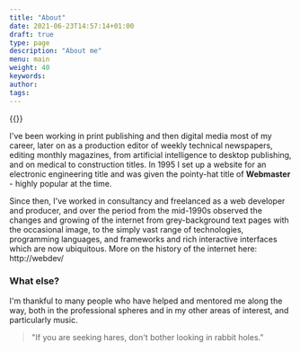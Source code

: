 ```yaml
---
title: "About"
date: 2021-06-23T14:57:14+01:00
draft: true
type: page
description: "About me"
menu: main
weight: 40
keywords:
author: 
tags: 
---
```



{{<floatimageright img="../mike.jpg" text="Mike Brooker" >}}


I've been working in print publishing and then digital media most of my career, later on as a production editor of weekly technical newspapers, editing monthly magazines, from artificial intelligence to desktop publishing, and on medical to construction titles. In 1995 I set up a website for an electronic engineering title and was given the pointy-hat title of **Webmaster** - highly popular at the time. 

Since then, I've worked in consultancy and freelanced as a web developer and producer, and over the period from the mid-1990s observed the changes and growing of the internet from grey-background text pages with the occasional image, to the simply vast range of technologies, programming languages, and frameworks and rich interactive interfaces which are now ubiquitous. More on the history of the internet here: http://webdev/


### What else?
I'm thankful to many people who have helped and mentored me along the way, both in the professional spheres and in my other areas of interest, and particularly music. 


> "If you are seeking hares, don't bother looking in rabbit holes."
